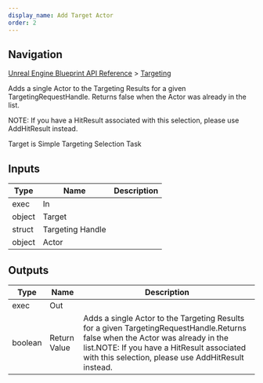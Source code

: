 ```yaml
---
display_name: Add Target Actor
order: 2
---
```

## Navigation

[Unreal Engine Blueprint API Reference](https://dev.epicgames.com/documentation/en-us/unreal-engine/BlueprintAPI) > [Targeting](https://dev.epicgames.com/documentation/en-us/unreal-engine/BlueprintAPI/Targeting)

Adds a single Actor to the Targeting Results for a given TargetingRequestHandle.
Returns false when the Actor was already in the list.

NOTE: If you have a HitResult associated with this selection, please use AddHitResult instead.

Target is Simple Targeting Selection Task

## Inputs

| Type | Name | Description |
| --- | --- | --- |
| exec | In |  |
| object | Target |  |
| struct | Targeting Handle |  |
| object | Actor |  |

## Outputs

| Type | Name | Description |
| --- | --- | --- |
| exec | Out |  |
| boolean | Return Value | Adds a single Actor to the Targeting Results for a given TargetingRequestHandle.Returns false when the Actor was already in the list.NOTE: If you have a HitResult associated with this selection, please use AddHitResult instead. |
